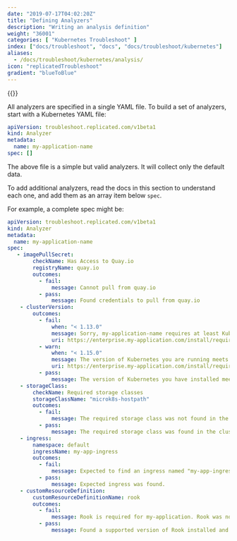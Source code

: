 ```yaml
---
date: "2019-07-17T04:02:20Z"
title: "Defining Analyzers"
description: "Writing an analysis definition"
weight: "36001"
categories: [ "Kubernetes Troubleshoot" ]
index: ["docs/troubleshoot", "docs", "docs/troubleshoot/kubernetes"]
aliases:
  - /docs/troubleshoot/kubernetes/analysis/
icon: "replicatedTroubleshoot"
gradient: "blueToBlue"
---
```


{{<legacynotice>}}

All analyzers are specified in a single YAML file. To build a set of analyzers, start with a Kubernetes YAML file:

```yaml
apiVersion: troubleshoot.replicated.com/v1beta1
kind: Analyzer
metadata:
  name: my-application-name
spec: []
```

The above file is a simple but valid analyzers. It will collect only the default data.

To add additional analyzers, read the docs in this section to understand each one, and add them as an array item below `spec`.

For example, a complete spec might be:

```yaml
apiVersion: troubleshoot.replicated.com/v1beta1
kind: Analyzer
metadata:
  name: my-application-name
spec:
   - imagePullSecret:
        checkName: Has Access to Quay.io
        registryName: quay.io
        outcomes:
          - fail:
              message: Cannot pull from quay.io
          - pass:
              message: Found credentials to pull from quay.io
    - clusterVersion:
        outcomes:
          - fail:
              when: "< 1.13.0"
              message: Sorry, my-application-name requires at least Kubernetes 1.14.0. Please update your Kubernetes cluster before installing.
              uri: https://enterprise.my-application.com/install/requirements/kubernetes
          - warn:
              when: "< 1.15.0"
              message: The version of Kubernetes you are running meets the minimum requirements to run my-application-name. It's recommended to run Kubernetes 1.15.0 or later.
              uri: https://enterprise.my-application.com/install/requirements/kubernetes
          - pass:
              message: The version of Kubernetes you have installed meets the required and recommended versions.
    - storageClass:
        checkName: Required storage classes
        storageClassName: "microk8s-hostpath"
        outcomes:
          - fail:
              message: The required storage class was not found in the cluster.
          - pass:
              message: The required storage class was found in the cluster.
    - ingress:
        namespace: default
        ingressName: my-app-ingress
        outcomes:
          - fail:
              message: Expected to find an ingress named "my-app-ingress".
          - pass:
              message: Expected ingress was found.
    - customResourceDefinition:
        customResourceDefinitionName: rook
        outcomes:
          - fail:
              message: Rook is required for my-application. Rook was not found in the cluster.
          - pass:
              message: Found a supported version of Rook installed and running in the cluster.

```
